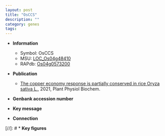 ```yaml
---
layout: post
title: "OsCCS"
description: ""
category: genes
tags: 
---
```


* **Information**  
    + Symbol: OsCCS  
    + MSU: [LOC_Os04g48410](http://rice.plantbiology.msu.edu/cgi-bin/ORF_infopage.cgi?orf=LOC_Os04g48410)  
    + RAPdb: [Os04g0573200](http://rapdb.dna.affrc.go.jp/viewer/gbrowse_details/irgsp1?name=Os04g0573200)  

* **Publication**  
    + [The copper economy response is partially conserved in rice Oryza sativa L.](http://www.ncbi.nlm.nih.gov/pubmed?term=The+copper+economy+response+is+partially+conserved+in+rice+Oryza+sativa+L.%5BTitle%5D), 2021, Plant Physiol Biochem.

* **Genbank accession number**  

* **Key message**  

* **Connection**  

[//]: # * **Key figures**  



